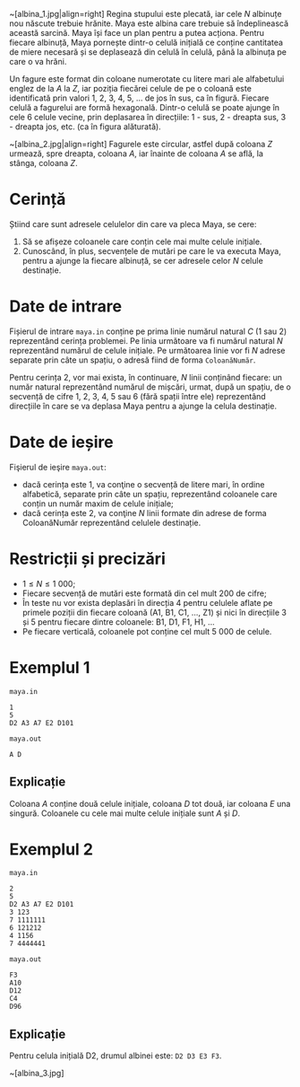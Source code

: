 ~[albina_1.jpg|align=right]
Regina stupului este plecată, iar cele $N$ albinuțe nou născute trebuie hrănite. Maya este albina care trebuie să îndeplinească această sarcină. Maya își face un plan pentru a putea acționa. Pentru fiecare albinuță, Maya pornește dintr-o celulă inițială ce conține cantitatea de miere necesară și se deplasează din celulă în celulă, până la albinuța pe care o va hrăni.

Un fagure este format din coloane numerotate cu litere mari ale alfabetului englez de la $A$ la $Z$, iar poziția fiecărei celule de pe o coloană este identificată prin valori $1$, $2$, $3$, $4$, $5$, $\dots$ de jos în sus, ca în figură. Fiecare celulă a fagurelui are formă hexagonală. Dintr-o celulă se poate ajunge în cele $6$ celule vecine, prin deplasarea în direcțiile: 1 - sus, 2 - dreapta sus, 3 - dreapta jos, etc. (ca în figura alăturată).

~[albina_2.jpg|align=right]
Fagurele este circular, astfel după coloana $Z$ urmează, spre dreapta, coloana $A$, iar înainte de coloana $A$ se află, la stânga, coloana $Z$.

# Cerință

Știind care sunt adresele celulelor din care va pleca Maya, se cere:
1. Să se afișeze coloanele care conțin cele mai multe celule inițiale.
2. Cunoscând, în plus, secvențele de mutări pe care le va executa Maya, pentru a ajunge la fiecare albinuță, se cer adresele celor $N$ celule destinație.


# Date de intrare

Fișierul de intrare `maya.in` conține pe prima linie numărul natural $C$ ($1$ sau $2$) reprezentând cerința problemei. Pe linia următoare va fi numărul natural $N$ reprezentând numărul de celule inițiale. Pe următoarea linie vor fi $N$ adrese separate prin câte un spațiu, o adresă fiind de forma `ColoanăNumăr`. 

Pentru cerința $2$, vor mai exista, în continuare, $N$ linii conținând fiecare: un număr natural reprezentând numărul de mișcări, urmat, după un spațiu, de o secvență de cifre $1$, $2$, $3$, $4$, $5$ sau $6$ (fără spații între ele) reprezentând direcțiile în care se va deplasa Maya pentru a ajunge la celula destinație.


# Date de ieșire

Fişierul de ieşire `maya.out`:
- dacă cerința este $1$, va conţine o secvență de litere mari, în ordine alfabetică, separate prin câte un spațiu, reprezentând coloanele care conțin un număr maxim de celule inițiale;
- dacă cerința este $2$, va conţine $N$ linii formate din adrese de forma ColoanăNumăr reprezentând celulele destinație.

# Restricții și precizări

* $1 \leq N \leq 1 \ 000$;
* Fiecare secvență de mutări este formată din cel mult $200$ de cifre;
* În teste nu vor exista deplasări în direcția $4$ pentru celulele aflate pe primele poziții din fiecare coloană ($\text{A1}$, $\text{B1}$, $\text{C1}$, $\dots$, $\text{Z1}$) și nici în direcțiile $3$ și $5$ pentru fiecare dintre coloanele: $\text{B1}$, $\text{D1}$, $\text{F1}$, $\text{H1}$, $\dots$
* Pe fiecare verticală, coloanele pot conține cel mult $5 \ 000$ de celule.

# Exemplul 1

`maya.in`
```
1
5
D2 A3 A7 E2 D101
```

`maya.out`
```
A D
```

## Explicație

Coloana $A$ conține două celule inițiale, coloana $D$ tot două, iar coloana $E$ una singură. Coloanele cu cele mai multe celule inițiale sunt $A$ și $D$.

# Exemplul 2


`maya.in`
```
2
5
D2 A3 A7 E2 D101
3 123
7 1111111
6 121212
4 1156
7 4444441
```

`maya.out`
```
F3
A10
D12
C4
D96
```

## Explicație

Pentru celula inițială $\text{D2}$, drumul albinei este: `D2 D3 E3 F3`.

~[albina_3.jpg]

